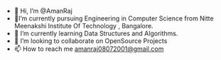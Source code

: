 - 👋 Hi, I’m @AmanRaj
- 🏫I’m currently pursuing Engineering in Computer Science from Nitte Meenakshi Institute Of Technology , Bangalore.
- 🌱 I’m currently learning Data Structures and Algorithms.
- 💞️ I’m looking to collaborate on OpenSource Projects
- 📫 How to reach me amanraj08072001@gmail.com
<!---
AmanRaj08/AmanRaj08 is a ✨ special ✨ repository because its `README.md` (this file) appears on your GitHub profile.
You can click the Preview link to take a look at your changes.
--->
